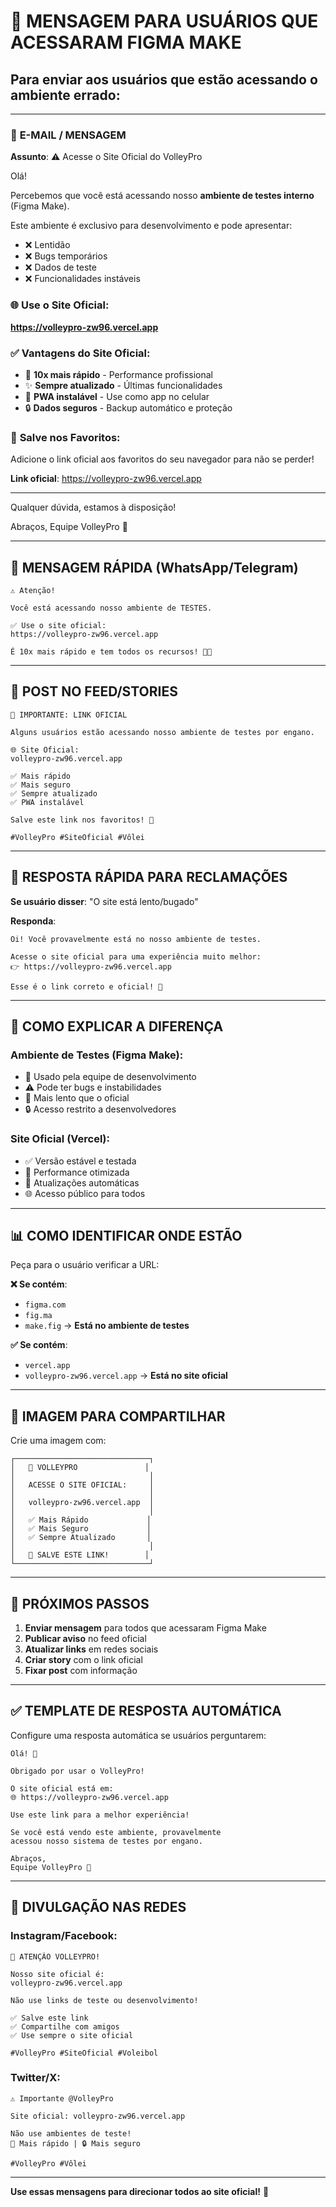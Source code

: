 # 📢 MENSAGEM PARA USUÁRIOS QUE ACESSARAM FIGMA MAKE

## Para enviar aos usuários que estão acessando o ambiente errado:

---

### 📧 **E-MAIL / MENSAGEM**

**Assunto**: ⚠️ Acesse o Site Oficial do VolleyPro

Olá!

Percebemos que você está acessando nosso **ambiente de testes interno** (Figma Make). 

Este ambiente é exclusivo para desenvolvimento e pode apresentar:
- ❌ Lentidão
- ❌ Bugs temporários  
- ❌ Dados de teste
- ❌ Funcionalidades instáveis

### 🌐 **Use o Site Oficial:**

**https://volleypro-zw96.vercel.app**

### ✅ **Vantagens do Site Oficial:**
- 🚀 **10x mais rápido** - Performance profissional
- ✨ **Sempre atualizado** - Últimas funcionalidades
- 📱 **PWA instalável** - Use como app no celular
- 🔒 **Dados seguros** - Backup automático e proteção

### 📌 **Salve nos Favoritos:**
Adicione o link oficial aos favoritos do seu navegador para não se perder!

**Link oficial**: https://volleypro-zw96.vercel.app

---

Qualquer dúvida, estamos à disposição!

Abraços,
Equipe VolleyPro 🏐

---

## 💬 **MENSAGEM RÁPIDA (WhatsApp/Telegram)**

```
⚠️ Atenção!

Você está acessando nosso ambiente de TESTES. 

✅ Use o site oficial:
https://volleypro-zw96.vercel.app

É 10x mais rápido e tem todos os recursos! 🚀🏐
```

---

## 📱 **POST NO FEED/STORIES**

```
🚨 IMPORTANTE: LINK OFICIAL

Alguns usuários estão acessando nosso ambiente de testes por engano.

🌐 Site Oficial:
volleypro-zw96.vercel.app

✅ Mais rápido
✅ Mais seguro  
✅ Sempre atualizado
✅ PWA instalável

Salve este link nos favoritos! 📌

#VolleyPro #SiteOficial #Vôlei
```

---

## 🎯 **RESPOSTA RÁPIDA PARA RECLAMAÇÕES**

**Se usuário disser**: "O site está lento/bugado"

**Responda**:
```
Oi! Você provavelmente está no nosso ambiente de testes. 

Acesse o site oficial para uma experiência muito melhor:
👉 https://volleypro-zw96.vercel.app

Esse é o link correto e oficial! 🚀
```

---

## 🔧 **COMO EXPLICAR A DIFERENÇA**

### **Ambiente de Testes (Figma Make)**:
- 🧪 Usado pela equipe de desenvolvimento
- ⚠️ Pode ter bugs e instabilidades
- 🐌 Mais lento que o oficial
- 🔒 Acesso restrito a desenvolvedores

### **Site Oficial (Vercel)**:
- ✅ Versão estável e testada
- 🚀 Performance otimizada
- 🔄 Atualizações automáticas
- 🌐 Acesso público para todos

---

## 📊 **COMO IDENTIFICAR ONDE ESTÃO**

Peça para o usuário verificar a URL:

**❌ Se contém**:
- `figma.com`
- `fig.ma`
- `make.fig`
→ **Está no ambiente de testes**

**✅ Se contém**:
- `vercel.app`
- `volleypro-zw96.vercel.app`
→ **Está no site oficial**

---

## 🎨 **IMAGEM PARA COMPARTILHAR**

Crie uma imagem com:

```
┌──────────────────────────────┐
│   🏐 VOLLEYPRO               │
│                              │
│   ACESSE O SITE OFICIAL:     │
│                              │
│   volleypro-zw96.vercel.app  │
│                              │
│   ✅ Mais Rápido             │
│   ✅ Mais Seguro             │
│   ✅ Sempre Atualizado       │
│                              │
│   📌 SALVE ESTE LINK!        │
└──────────────────────────────┘
```

---

## 🚀 **PRÓXIMOS PASSOS**

1. **Enviar mensagem** para todos que acessaram Figma Make
2. **Publicar aviso** no feed oficial
3. **Atualizar links** em redes sociais
4. **Criar story** com o link oficial
5. **Fixar post** com informação

---

## ✅ **TEMPLATE DE RESPOSTA AUTOMÁTICA**

Configure uma resposta automática se usuários perguntarem:

```
Olá! 👋

Obrigado por usar o VolleyPro!

O site oficial está em:
🌐 https://volleypro-zw96.vercel.app

Use este link para a melhor experiência! 

Se você está vendo este ambiente, provavelmente 
acessou nosso sistema de testes por engano.

Abraços,
Equipe VolleyPro 🏐
```

---

## 📢 **DIVULGAÇÃO NAS REDES**

### **Instagram/Facebook**:
```
🏐 ATENÇÃO VOLLEYPRO!

Nosso site oficial é:
volleypro-zw96.vercel.app

Não use links de teste ou desenvolvimento!

✅ Salve este link
✅ Compartilhe com amigos
✅ Use sempre o site oficial

#VolleyPro #SiteOficial #Voleibol
```

### **Twitter/X**:
```
⚠️ Importante @VolleyPro

Site oficial: volleypro-zw96.vercel.app

Não use ambientes de teste!
🚀 Mais rápido | 🔒 Mais seguro

#VolleyPro #Vôlei
```

---

**Use essas mensagens para direcionar todos ao site oficial!** 🎯
